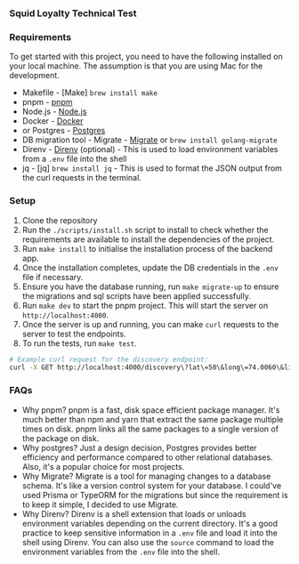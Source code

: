 ### Squid Loyalty Technical Test

### Requirements

To get started with this project, you need to have the following installed on your local machine. The assumption is that you are using Mac for the development.

- Makefile - [Make] `brew install make`
- pnpm - [pnpm](https://pnpm.io/installation)
- Node.js - [Node.js](https://nodejs.org/en/download/)
- Docker - [Docker](https://www.docker.com/get-started)
- or Postgres - [Postgres](https://www.postgresql.org/download/)
- DB migration tool - Migrate - [Migrate](https://github.com/golang-migrate/migrate) or `brew install golang-migrate`
- Direnv - [Direnv](https://direnv.net/docs/installation.html) (optional) - This is used to load environment variables from a `.env` file into the shell
- jq - [jq] `brew install jq` - This is used to format the JSON output from the curl requests in the terminal.

### Setup

1. Clone the repository
2. Run the `./scripts/install.sh` script to install to check whether the requirements are available to install the dependencies of the project.
3. Run `make install` to initialise the installation process of the backend app.
4. Once the installation completes, update the DB credentials in the `.env` file if necessary.
5. Ensure you have the database running, run `make migrate-up` to ensure the migrations and sql scripts have been applied successfully.
6. Run `make dev` to start the pnpm project. This will start the server on `http://localhost:4000`.
7. Once the server is up and running, you can make `curl` requests to the server to test the endpoints.
8. To run the tests, run `make test`.

```bash
# Example curl request for the discovery endpoint:
curl -X GET http://localhost:4000/discovery\?lat\=50\&long\=74.0060\&limit\=3\&type\=Restaurant | jq .
```

### FAQs

- Why pnpm? pnpm is a fast, disk space efficient package manager. It's much better than npm and yarn that extract the same package multiple times on disk. pnpm links all the same packages to a single version of the package on disk.
- Why postgres? Just a design decision, Postgres provides better efficiency and performance compared to other relational databases. Also, it's a popular choice for most projects.
- Why Migrate? Migrate is a tool for managing changes to a database schema. It's like a version control system for your database. I could've used Prisma or TypeORM for the migrations but since the requirement is to keep it simple, I decided to use Migrate.
- Why Direnv? Direnv is a shell extension that loads or unloads environment variables depending on the current directory. It's a good practice to keep sensitive information in a `.env` file and load it into the shell using Direnv. You can also use the `source` command to load the environment variables from the `.env` file into the shell.
